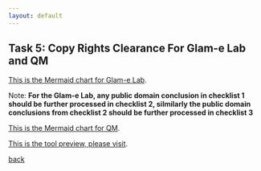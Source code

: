 ```yaml
---
layout: default
---
```


## Task 5: Copy Rights Clearance For Glam-e Lab and QM

[This is the Mermaid chart for Glam-e Lab](https://github.com/AlDanah-QM/copyrightTool/blob/main/GamLabChart.md).

Note: **For the Glam-e Lab, any public domain conclusion in checklist 1 should be further processed in checklist 2, silmilarly the public domain conclusions from checklist 2 should be further processed in checklist 3**

[This is the Mermaid chart for QM](https://github.com/AlDanah-QM/copyrightTool/blob/main/QMFlowChart.md).

[This is the tool preview, please visit](https://htmlpreview.github.io/?https://github.com/AlDanah-QM/copyrightTool/blob/main/index.html).


[back](./)
